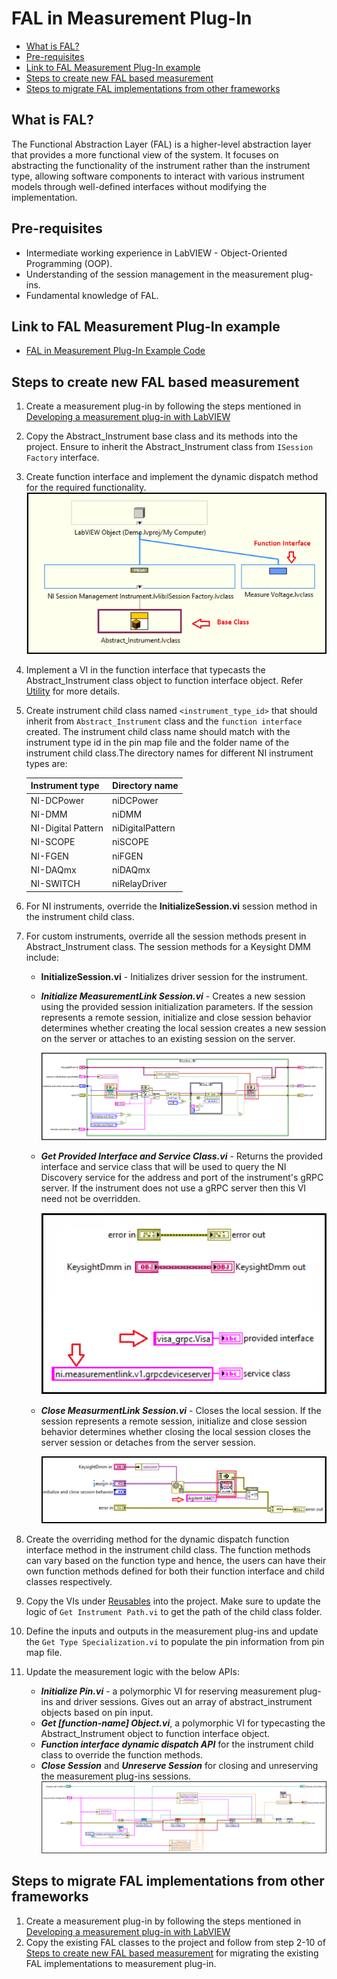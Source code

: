 # FAL in Measurement Plug-In

- [What is FAL?](#what-is-fal)
- [Pre-requisites](#pre-requisites)
- [Link to FAL Measurement Plug-In example](#link-to-fal-measurement-plug-in-example)
- [Steps to create new FAL based measurement](#steps-to-create-new-fal-based-measurement)
- [Steps to migrate FAL implementations from other frameworks](#steps-to-migrate-fal-implementations-from-other-frameworks)

## What is FAL?

The Functional Abstraction Layer (FAL) is a higher-level abstraction layer that provides a more functional view of the system. It focuses on abstracting the functionality of the instrument rather than the instrument type, allowing software components to interact with various instrument models through well-defined interfaces without modifying the implementation.

## Pre-requisites

- Intermediate working experience in LabVIEW - Object-Oriented Programming (OOP).
- Understanding of the session management in the measurement plug-ins.
- Fundamental knowledge of FAL.

## Link to FAL Measurement Plug-In example

- [FAL in Measurement Plug-In Example Code](../../)

## Steps to create new FAL based measurement

1. Create a measurement plug-in by following the steps mentioned in [Developing a measurement plug-in with LabVIEW](https://github.com/ni/measurement-plugin-labview?tab=readme-ov-file#developing-a-labview-measurement)
2. Copy the Abstract_Instrument base class and its methods into the project. Ensure to inherit the Abstract_Instrument class from `ISession Factory` interface.
3. Create function interface and implement the dynamic dispatch method for the required functionality.
    ![Base class and Function Interface](<FAL Images/Base and Function class.png>)
4. Implement a VI in the function interface that typecasts the Abstract_Instrument class object to function interface object. Refer [Utility](../../labview_fal/FAL/Functions/Measure_Voltage/Utility) for more details.
5. Create instrument child class named `<instrument_type_id>` that should inherit from `Abstract_Instrument` class and the `function interface` created. The instrument child class name should match with the instrument type id in the pin map file and the folder name of the instrument child class.The directory names for different NI instrument types are:

   Instrument type | Directory name
   --- | ---
   NI-DCPower | niDCPower
   NI-DMM | niDMM
   NI-Digital Pattern | niDigitalPattern
   NI-SCOPE | niSCOPE
   NI-FGEN | niFGEN
   NI-DAQmx | niDAQmx
   NI-SWITCH | niRelayDriver
6. For NI instruments, override the **InitializeSession.vi** session method in the instrument child class.
7. For custom instruments, override all the session methods present in Abstract_Instrument class. The session methods for a Keysight DMM include:
    - **InitializeSession.vi** - Initializes driver session for the instrument.
    - ***Initialize MeasurementLink Session.vi*** - Creates a new session using the provided session initialization parameters. If the session represents a remote session, initialize and close session behavior determines whether creating the local session creates a new session on the server or attaches to an existing session on the server.

        ![Initialize MeasurementLink Session](<FAL Images/KeysightDmm Initialize MeasurementLink Session.png>)

    - ***Get Provided Interface and Service Class.vi*** - Returns the provided interface and service class that will be used to query the NI Discovery service for the address and port of the instrument's gRPC server. If the instrument does not use a gRPC server then this VI need not be overridden.

        ![Get Provided Interface and Service Class](<FAL Images/KeysightDmm Get Provided Interface and Service Class.png>)

    - ***Close MeasurmentLink Session.vi*** - Closes the local session. If the session represents a remote session, initialize and close session behavior determines whether closing the local session closes the server session or detaches from the server session.

        ![Close MeasurementLink Session](<FAL Images/KeysightDmm Close MeasurementLink Session.png>)

8. Create the overriding method for the dynamic dispatch function interface method in the instrument child class. The function methods can vary based on the function type and hence, the users can have their own function methods defined for both their function interface and child classes respectively.
9. Copy the VIs under [Reusables](../../labview_fal/FAL/Reusables) into the project. Make sure to update the logic of `Get Instrument Path.vi` to get the path of the child class folder.
10. Define the inputs and outputs in the measurement plug-ins and update the `Get Type Specialization.vi` to populate the pin information from pin map file.
11. Update the measurement logic with the below APIs:
    - ***Initialize Pin.vi*** - a polymorphic VI for reserving measurement plug-ins and driver sessions. Gives out an array of abstract_instrument objects based on pin input.
    - ***Get [function-name] Object.vi***, a polymorphic VI for typecasting the Abstract_Instrument object to function interface object.
    - ***Function interface dynamic dispatch API*** for the instrument child class to override the function methods.
    - ***Close Session*** and ***Unreserve Session*** for closing and unreserving the measurement plug-ins sessions.
    ![Measurement Logic](<FAL Images/Measurement Logic.png>)

## Steps to migrate FAL implementations from other frameworks

1. Create a measurement plug-in by following the steps mentioned in [Developing a measurement plug-in with LabVIEW](https://www.ni.com/docs/en-US/bundle/measurementplugins/page/labview-measurements.html)
2. Copy the existing FAL classes to the project and follow from step 2-10 of [Steps to create new FAL based measurement](#steps-to-create-new-fal-based-measurement) for migrating the existing FAL implementations to measurement plug-in.
